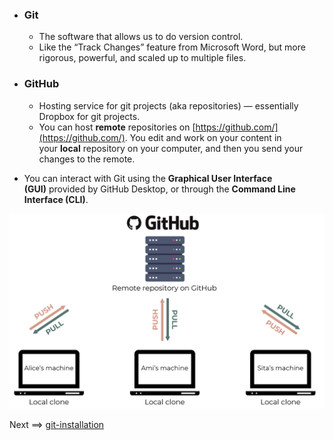 - ### Git

  - The software that allows us to do version control.
  - Like the “Track Changes” feature from Microsoft Word, but more rigorous, powerful, and scaled up to multiple files.

- ### GitHub
  - Hosting service for git projects (aka repositories) — essentially Dropbox for git projects.
  - You can host **remote** repositories on [https://github.com/](https://github.com/). You edit and work on your content in your **local** repository on your computer, and then you send your changes to the remote.
- You can interact with Git using the **Graphical User Interface (GUI)** provided by GitHub Desktop, or through the **Command Line Interface (CLI)**.

![Github](./image2.png)

Next ==> [git-installation](./git-installation.md)

